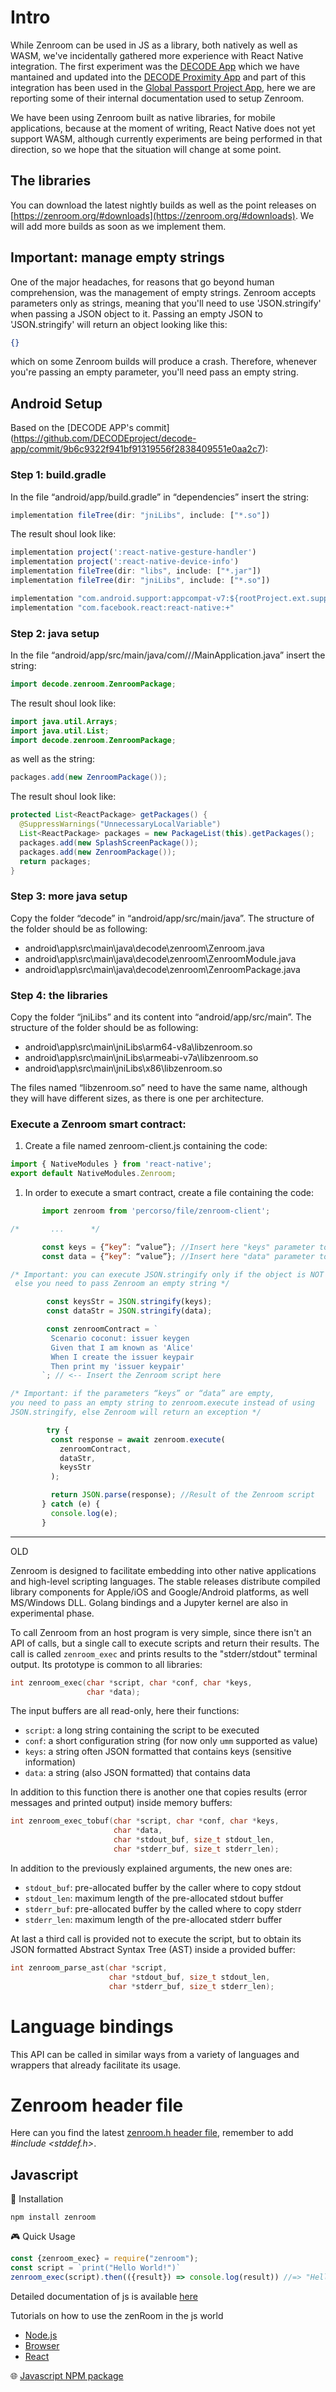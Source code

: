 # Intro

While Zenroom can be used in JS as a library, both natively as well as WASM, we've incidentally gathered more experience with React Native integration. The first experiment was the [DECODE App](https://github.com/DECODEproject/decode-app) which we have mantained and updated into the [DECODE Proximity App](https://github.com/dyne/decode-proximity-app) and part of this integration has been used in the [Global Passport Project App](https://github.com/LedgerProject/GPP_app), here we are reporting some of their internal documentation used to setup Zenroom. 

We have been using Zenroom built as native libraries, for mobile applications, because at the moment of writing, React Native does not yet support WASM, although currently experiments are being performed in that direction, so we hope that the situation will change at some point. 

## The libraries 

You can download the latest nightly builds as well as the point releases on [https://zenroom.org/#downloads](https://zenroom.org/#downloads). We will add more builds as soon as we implement them.

## Important: manage empty strings

One of the major headaches, for reasons that go beyond human comprehension, was the management of empty strings. Zenroom accepts parameters only as strings, meaning that you'll need to use 'JSON.stringify' when passing a JSON object to it. Passing an empty JSON to 'JSON.stringify' will return an object looking like this:

```json
{}
```

which on some Zenroom builds will produce a crash. Therefore, whenever you're passing an empty parameter, you'll need pass an empty string.


## Android Setup

Based on the [DECODE APP's commit] (https://github.com/DECODEproject/decode-app/commit/9b6c9322f941bf91319556f2838409551e0aa2c7): 

### Step 1: build.gradle
In the file “android/app/build.gradle” in “dependencies” insert the string:
```javascript
implementation fileTree(dir: "jniLibs", include: ["*.so"])
```

The result shoul look like: 

```javascript
implementation project(':react-native-gesture-handler')
implementation project(':react-native-device-info')
implementation fileTree(dir: "libs", include: ["*.jar"])
implementation fileTree(dir: "jniLibs", include: ["*.so"])

implementation "com.android.support:appcompat-v7:${rootProject.ext.supportLibVersion}"
implementation "com.facebook.react:react-native:+"
```

### Step 2: java setup
In the file “android/app/src/main/java/com/<company-name>/<app-name>/MainApplication.java” insert the string:

```java
import decode.zenroom.ZenroomPackage;
```

The result shoul look like: 

```java
import java.util.Arrays;
import java.util.List;
import decode.zenroom.ZenroomPackage;
```


as well as the string:
```java
packages.add(new ZenroomPackage());
```

The result shoul look like:

```java
protected List<ReactPackage> getPackages() {
  @SuppressWarnings("UnnecessaryLocalVariable")
  List<ReactPackage> packages = new PackageList(this).getPackages();
  packages.add(new SplashScreenPackage());
  packages.add(new ZenroomPackage());
  return packages;
}
```

### Step 3: more java setup
Copy the folder “decode” in “android/app/src/main/java”. The structure of the folder should be as following:

 - android\app\src\main\java\decode\zenroom\Zenroom.java
 - android\app\src\main\java\decode\zenroom\ZenroomModule.java
 - android\app\src\main\java\decode\zenroom\ZenroomPackage.java


### Step 4: the libraries

Copy the folder “jniLibs” and its content into “android/app/src/main”. The structure of the folder should be as following:
 - android\app\src\main\jniLibs\arm64-v8a\libzenroom.so
 - android\app\src\main\jniLibs\armeabi-v7a\libzenroom.so
 - android\app\src\main\jniLibs\x86\libzenroom.so

The files named “libzenroom.so” need to have the same name, although they will have different sizes, as there is one per architecture.

### Execute a Zenroom smart contract:
1. Create a file named zenroom-client.js containing the code:
```javascript
import { NativeModules } from 'react-native';
export default NativeModules.Zenroom;
```

1. In order to execute a smart contract, create a file containing the code:

```javascript
       import zenroom from 'percorso/file/zenroom-client';

/*       ...      */

       const keys = {“key”: “value”}; //Insert here "keys" parameter to pass
       const data = {“key”: “value”}; //Insert here "data" parameter to pass

/* Important: you can execute JSON.stringify only if the object is NOT EMPTY
 else you need to pass Zenroom an empty string */

		const keysStr = JSON.stringify(keys);
		const dataStr = JSON.stringify(data);

		const zenroomContract = `
         Scenario coconut: issuer keygen
         Given that I am known as 'Alice'
         When I create the issuer keypair
         Then print my 'issuer keypair'
       `; // <-- Insert the Zenroom script here

/* Important: if the parameters “keys” or “data” are empty, 
you need to pass an empty string to zenroom.execute instead of using 
JSON.stringify, else Zenroom will return an exception */

		try {
         const response = await zenroom.execute(
           zenroomContract,
           dataStr,
           keysStr
         );

         return JSON.parse(response); //Result of the Zenroom script
       } catch (e) {
         console.log(e);
       }
```












----- 

OLD 

Zenroom is designed to facilitate embedding into other native applications and high-level scripting languages. The stable releases distribute compiled library components for Apple/iOS and Google/Android platforms, as well MS/Windows DLL. Golang bindings and a Jupyter kernel are also in experimental phase.

To call Zenroom from an host program is very simple, since there isn't an API of calls, but a single call to execute scripts and return their results. The call is called `zenroom_exec` and prints results to the "stderr/stdout" terminal output. Its prototype is common to all libraries:

```c
int zenroom_exec(char *script, char *conf, char *keys,
                 char *data);
```
The input buffers are all read-only, here their functions:
- `script`: a long string containing the script to be executed
- `conf`: a short configuration string (for now only `umm` supported as value)
- `keys`: a string often JSON formatted that contains keys (sensitive information)
- `data`: a string (also JSON formatted) that contains data

In addition to this function there is another one that copies results (error messages and printed output) inside memory buffers:
```c
int zenroom_exec_tobuf(char *script, char *conf, char *keys,
                       char *data,
                       char *stdout_buf, size_t stdout_len,
                       char *stderr_buf, size_t stderr_len);
```
In addition to the previously explained arguments, the new ones are:
- `stdout_buf`: pre-allocated buffer by the caller where to copy stdout
- `stdout_len`: maximum length of the pre-allocated stdout buffer
- `stderr_buf`: pre-allocated buffer by the called where to copy stderr
- `stderr_len`: maximum length of the pre-allocated stderr buffer

At last a third call is provided not to execute the script, but to obtain its JSON formatted Abstract Syntax Tree (AST) inside a provided buffer:
```c
int zenroom_parse_ast(char *script,
                      char *stdout_buf, size_t stdout_len,
                      char *stderr_buf, size_t stderr_len);
```

# Language bindings

This API can be called in similar ways from a variety of languages and wrappers that already facilitate its usage.

# Zenroom header file

Here can you find the latest [zenroom.h header file](https://github.com/dyne/Zenroom/blob/master/src/zenroom.h), remember to add *#include <stddef.h>*.

## Javascript


💾 Installation
```
npm install zenroom
```

🎮 Quick Usage

```javascript
const {zenroom_exec} = require("zenroom");
const script = `print("Hello World!")`
zenroom_exec(script).then(({result}) => console.log(result)) //=> "Hello World!"
```

Detailed documentation of js is available [here](/pages/javascript)

Tutorials on how to use the zenRoom in the js world
  * [Node.js](/pages/zenroom-javascript1)
  * [Browser](/pages/zenroom-javascript2)
  * [React](/pages/zenroom-javascript3)

🌐 [Javascript NPM package](https://www.npmjs.com/package/zenroom)


<!-- Outdated
 



-->
